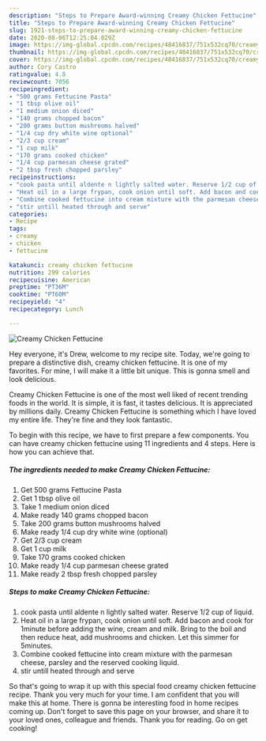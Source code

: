 ```yaml
---
description: "Steps to Prepare Award-winning Creamy Chicken Fettucine"
title: "Steps to Prepare Award-winning Creamy Chicken Fettucine"
slug: 1921-steps-to-prepare-award-winning-creamy-chicken-fettucine
date: 2020-08-06T12:25:04.029Z
image: https://img-global.cpcdn.com/recipes/48416837/751x532cq70/creamy-chicken-fettucine-recipe-main-photo.jpg
thumbnail: https://img-global.cpcdn.com/recipes/48416837/751x532cq70/creamy-chicken-fettucine-recipe-main-photo.jpg
cover: https://img-global.cpcdn.com/recipes/48416837/751x532cq70/creamy-chicken-fettucine-recipe-main-photo.jpg
author: Cory Castro
ratingvalue: 4.8
reviewcount: 7056
recipeingredient:
- "500 grams Fettucine Pasta"
- "1 tbsp olive oil"
- "1 medium onion diced"
- "140 grams chopped bacon"
- "200 grams button mushrooms halved"
- "1/4 cup dry white wine optional"
- "2/3 cup cream"
- "1 cup milk"
- "170 grams cooked chicken"
- "1/4 cup parmesan cheese grated"
- "2 tbsp fresh chopped parsley"
recipeinstructions:
- "cook pasta until aldente n lightly salted water. Reserve 1/2 cup of liquid."
- "Heat oil in a large frypan, cook onion until soft. Add bacon and cook for 1minute before adding the wine, cream and milk. Bring to the boil and then reduce heat, add mushrooms and chicken. Let this simmer for 5minutes."
- "Combine cooked fettucine into cream mixture with the parmesan cheese, parsley and the reserved cooking liquid."
- "stir untill heated through and serve"
categories:
- Recipe
tags:
- creamy
- chicken
- fettucine

katakunci: creamy chicken fettucine 
nutrition: 299 calories
recipecuisine: American
preptime: "PT36M"
cooktime: "PT60M"
recipeyield: "4"
recipecategory: Lunch

---
```



![Creamy Chicken Fettucine](https://img-global.cpcdn.com/recipes/48416837/751x532cq70/creamy-chicken-fettucine-recipe-main-photo.jpg)

Hey everyone, it's Drew, welcome to my recipe site. Today, we're going to prepare a distinctive dish, creamy chicken fettucine. It is one of my favorites. For mine, I will make it a little bit unique. This is gonna smell and look delicious.



Creamy Chicken Fettucine is one of the most well liked of recent trending foods in the world. It is simple, it is fast, it tastes delicious. It is appreciated by millions daily. Creamy Chicken Fettucine is something which I have loved my entire life. They're fine and they look fantastic.


To begin with this recipe, we have to first prepare a few components. You can have creamy chicken fettucine using 11 ingredients and 4 steps. Here is how you can achieve that.

<!--inarticleads1-->

##### The ingredients needed to make Creamy Chicken Fettucine:

1. Get 500 grams Fettucine Pasta
1. Get 1 tbsp olive oil
1. Take 1 medium onion diced
1. Make ready 140 grams chopped bacon
1. Take 200 grams button mushrooms halved
1. Make ready 1/4 cup dry white wine (optional)
1. Get 2/3 cup cream
1. Get 1 cup milk
1. Take 170 grams cooked chicken
1. Make ready 1/4 cup parmesan cheese grated
1. Make ready 2 tbsp fresh chopped parsley




<!--inarticleads2-->

##### Steps to make Creamy Chicken Fettucine:

1. cook pasta until aldente n lightly salted water. Reserve 1/2 cup of liquid.
1. Heat oil in a large frypan, cook onion until soft. Add bacon and cook for 1minute before adding the wine, cream and milk. Bring to the boil and then reduce heat, add mushrooms and chicken. Let this simmer for 5minutes.
1. Combine cooked fettucine into cream mixture with the parmesan cheese, parsley and the reserved cooking liquid.
1. stir untill heated through and serve




So that's going to wrap it up with this special food creamy chicken fettucine recipe. Thank you very much for your time. I am confident that you will make this at home. There is gonna be interesting food in home recipes coming up. Don't forget to save this page on your browser, and share it to your loved ones, colleague and friends. Thank you for reading. Go on get cooking!
